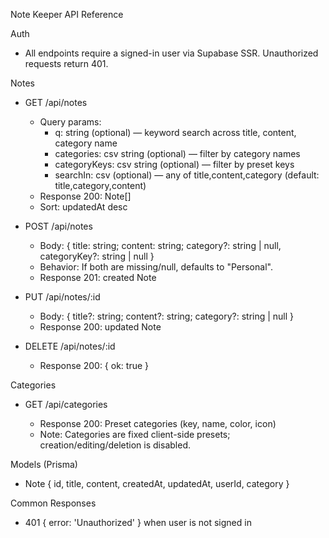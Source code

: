 Note Keeper API Reference

Auth

- All endpoints require a signed-in user via Supabase SSR. Unauthorized requests return 401.

Notes

- GET /api/notes

  - Query params:
    - q: string (optional) — keyword search across title, content, category name
    - categories: csv string (optional) — filter by category names
    - categoryKeys: csv string (optional) — filter by preset keys
    - searchIn: csv (optional) — any of title,content,category (default: title,category,content)
  - Response 200: Note[]
  - Sort: updatedAt desc

- POST /api/notes

  - Body: { title: string; content: string; category?: string | null, categoryKey?: string | null }
  - Behavior: If both are missing/null, defaults to "Personal".
  - Response 201: created Note

- PUT /api/notes/:id

  - Body: { title?: string; content?: string; category?: string | null }
  - Response 200: updated Note

- DELETE /api/notes/:id
  - Response 200: { ok: true }

Categories

- GET /api/categories

  - Response 200: Preset categories (key, name, color, icon)
  - Note: Categories are fixed client-side presets; creation/editing/deletion is disabled.

Models (Prisma)

- Note { id, title, content, createdAt, updatedAt, userId, category }

Common Responses

- 401 { error: 'Unauthorized' } when user is not signed in
